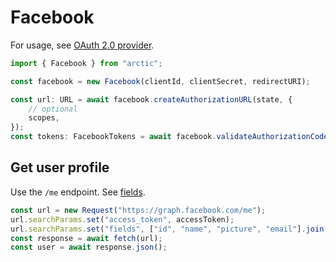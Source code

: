 # Facebook

For usage, see [OAuth 2.0 provider](../oauth2.md).

```ts
import { Facebook } from "arctic";

const facebook = new Facebook(clientId, clientSecret, redirectURI);
```

```ts
const url: URL = await facebook.createAuthorizationURL(state, {
	// optional
	scopes,
});
const tokens: FacebookTokens = await facebook.validateAuthorizationCode(code);
```

## Get user profile

Use the `/me` endpoint. See [fields](https://developers.facebook.com/docs/graph-api/reference/user#Reading).

```ts
const url = new Request("https://graph.facebook.com/me");
url.searchParams.set("access_token", accessToken);
url.searchParams.set("fields", ["id", "name", "picture", "email"].join(","));
const response = await fetch(url);
const user = await response.json();
```
